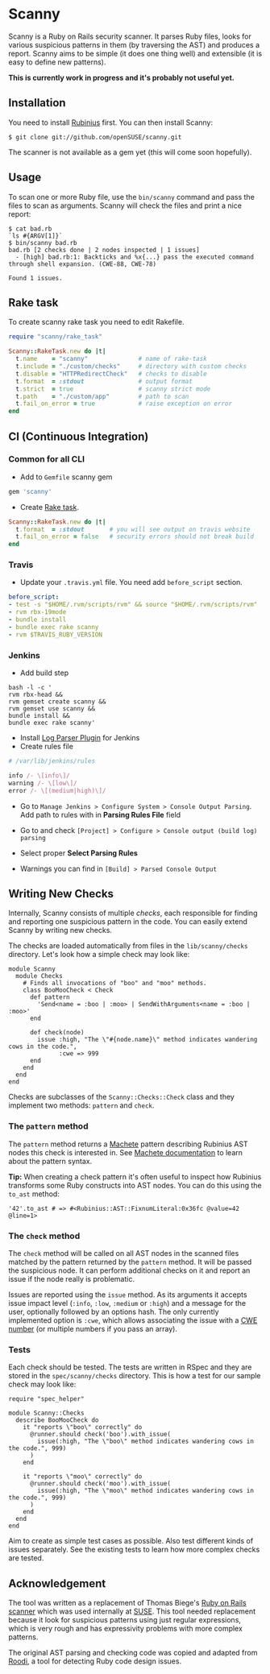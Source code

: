 Scanny
======

Scanny is a Ruby on Rails security scanner. It parses Ruby files, looks for various suspicious patterns in them (by traversing the AST) and produces a report. Scanny aims to be simple (it does one thing well) and extensible (it is easy to define new patterns).

**This is currently work in progress and it's probably not useful yet.**

Installation
------------

You need to install [Rubinius](http://rubini.us/) first. You can then install Scanny:

    $ git clone git://github.com/openSUSE/scanny.git

The scanner is not available as a gem yet (this will come soon hopefully).

Usage
-----

To scan one or more Ruby file, use the `bin/scanny` command and pass the files to scan as arguments. Scanny will check the files and print a nice report:

    $ cat bad.rb
    `ls #{ARGV[1]}`
    $ bin/scanny bad.rb
    bad.rb [2 checks done | 2 nodes inspected | 1 issues]
      - [high] bad.rb:1: Backticks and %x{...} pass the executed command through shell expansion. (CWE-88, CWE-78)

    Found 1 issues.

Rake task
---------

To create scanny rake task you need to edit Rakefile.

```ruby
require "scanny/rake_task"

Scanny::RakeTask.new do |t|
  t.name    = "scanny"              # name of rake-task
  t.include = "./custom/checks"     # directory with custom checks
  t.disable = "HTTPRedirectCheck"   # checks to disable
  t.format  = :stdout               # output format
  t.strict  = true                  # scanny strict mode
  t.path    = "./custom/app"        # path to scan
  t.fail_on_error = true            # raise exception on error
end
```

CI (Continuous Integration)
---------------------------

### Common for all CLI

* Add to ```Gemfile``` scanny gem

```ruby
gem 'scanny'
```

* Create [Rake task](https://github.com/openSUSE/scanny#rake-task).

```ruby
Scanny::RakeTask.new do |t|
  t.format  = :stdout       # you will see output on travis website
  t.fail_on_error = false   # security errors should not break build
end
```

### Travis

* Update your ```.travis.yml``` file. You need add ```before_script``` section.

```yaml
before_script:
- test -s "$HOME/.rvm/scripts/rvm" && source "$HOME/.rvm/scripts/rvm"
- rvm rbx-19mode
- bundle install
- bundle exec rake scanny
- rvm $TRAVIS_RUBY_VERSION
```

### Jenkins

* Add build step

```
bash -l -c '
rvm rbx-head &&
rvm gemset create scanny &&
rvm gemset use scanny &&
bundle install &&
bundle exec rake scanny'
```

* Install [Log Parser Plugin](https://wiki.jenkins-ci.org/display/JENKINS/Log+Parser+Plugin) for Jenkins
* Create rules file

```ruby
# /var/lib/jenkins/rules

info /- \[info\]/
warning /- \[low\]/
error /- \[(medium|high)\]/
```

* Go to ```Manage Jenkins > Configure System > Console Output Parsing```.
Add path to rules with in **Parsing Rules File** field

* Go to and check ```[Project] > Configure > Console output (build log) parsing```
* Select proper **Select Parsing Rules**
* Warnings you can find in ```[Build] > Parsed Console Output```


Writing New Checks
------------------
Internally, Scanny consists of multiple *checks*, each responsible for finding and reporting one suspicious pattern in the code. You can easily extend Scanny by writing new checks.

The checks are loaded automatically from files in the `lib/scanny/checks` directory. Let's look how a simple check may look like:

    module Scanny
      module Checks
        # Finds all invocations of "boo" and "moo" methods.
        class BooMooCheck < Check
          def pattern
            'Send<name = :boo | :moo> | SendWithArguments<name = :boo | :moo>'
          end

          def check(node)
            issue :high, "The \"#{node.name}\" method indicates wandering cows in the code.",
                  :cwe => 999
          end
        end
      end
    end

Checks are subclasses of the `Scanny::Checks::Check` class and they implement two methods: `pattern` and `check`.

### The `pattern` method

The `pattern` method returns a [Machete](https://github.com/openSUSE/machete) pattern describing Rubinius AST nodes this check is interested in. See [Machete documentation](https://github.com/openSUSE/machete/blob/master/README.md) to learn about the pattern syntax.

**Tip:** When creating a check pattern it's often useful to inspect how Rubinius transforms some Ruby constructs into AST nodes. You can do this using the `to_ast` method:

    '42'.to_ast # => #<Rubinius::AST::FixnumLiteral:0x36fc @value=42 @line=1>

### The `check` method

The `check` method will be called on all AST nodes in the scanned files matched by the pattern returned by the `pattern` method. It will be passed the suspicious node. It can perform additional checks on it and report an issue if the node really is problematic.

Issues are reported using the `issue` method. As its arguments it accepts issue impact level (`:info`, `:low`, `:medium` or `:high`) and a message for the user, optionally followed by an options hash. The only currently implemented option is `:cwe`, which allows associating the issue with a [CWE number](http://www.cvedetails.com/cwe-definitions.php) (or multiple numbers if you pass an array).

### Tests

Each check should be tested. The tests are written in RSpec and they are stored in  the `spec/scanny/checks` directory. This is how a test for our sample check may look like:

    require "spec_helper"

    module Scanny::Checks
      describe BooMooCheck do
        it "reports \"boo\" correctly" do
          @runner.should check('boo').with_issue(
            issue(:high, "The \"boo\" method indicates wandering cows in the code.", 999)
          )
        end

        it "reports \"moo\" correctly" do
          @runner.should check('moo').with_issue(
            issue(:high, "The \"moo\" method indicates wandering cows in the code.", 999)
          )
        end
      end
    end

Aim to create as simple test cases as possible. Also test different kinds of issues separately. See the existing tests to learn how more complex checks are tested.

Acknowledgement
---------------

The tool was written as a replacement of Thomas Biege's [Ruby on Rails scanner](http://gitorious.org/code-scanner/ror-sec-scanner/) which was used internally at [SUSE](http://www.suse.com/). This tool needed replacement because it look for suspicious patterns using just regular expressions, which is very rough and has expressivity problems with more complex patterns.

The original AST parsing and checking code was copied and adapted from [Roodi](http://roodi.rubyforge.org/), a tool for detecting Ruby code design issues.
